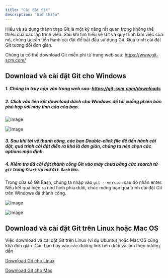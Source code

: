 ```yaml
---
title: "Cài đặt Git"
description: "Giớ thiệu"
---
```


Hiểu và sử dụng thành thạo Git là một kỹ năng rất quan trọng không thể thiếu của các lập trình viên. Sau khi tìm hiểu về Git và quy trình làm việc của nó, chúng ta cần tiến hành cài đặt để bắt đầu sử dụng Git. Quá trình cài đặt Git tương đối đơn giản.

Chúng ta có thể download Git miễn phí từ trang web sau: https://www.git-scm.com/

## Download và cài đặt Git cho Windows

##### 1. Chúng ta truy cập vào trang web sau: https://git-scm.com/downloads
##### 2. Click vào liên kết download dành cho Windows để tải xuống phiên bản phù hợp với máy tính của của bạn.

![Image](/static/images/courses/learn-git/02-starting-to-use-git/install-git-step-1.png)

![Image](/static/images/courses/learn-git/02-starting-to-use-git/install-git-step-2.png)

##### 3. Sau khi tải về thành công, các bạn Double-click file để tiến hành cài đặt, quá trình cài đặt diễn ra khá là đơn giản, chúng ta nên chọn các options mặc định.

##### 4. Kiểm tra đã cài đặt thành công Git vào máy chưa bằng các search từ `git` trong `Start` và mở `Git Bash` lên.
Trong cửa sổ Git Bash, chúng ta nhập vào `git --version` sau đó nhấn enter. Nếu kết quả hiện ra như hình phía dưới, chúc mừng bạn quá trình cài đặt Git trên Windows đã thành công.

![Image](/static/images/courses/learn-git/02-starting-to-use-git/install-git-step-4.png)

![Image](/static/images/courses/learn-git/02-starting-to-use-git/install-git-step-5.png)

## Download và cài đặt Git trên Linux hoặc Mac OS
Việc download và cài đặt Git trên Linux (ví dụ Ubuntu) hoặc Mac OS cũng khá đơn giản. Các bạn hãy vào các đường link bên dưới và làm theo hướng dẫn

[Download Git cho Linux](https://www.git-scm.com/download/linux)

[Download Git cho Mac](https://www.git-scm.com/download/mac)
